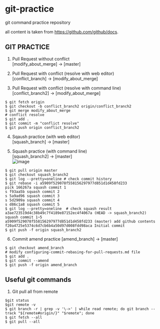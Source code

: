 # git-practice
git command practice repository

all content is taken from https://github.com/github/docs.

## GIT PRACTICE
1. Pull Request without conflict  
[modify_about_merge] -> [master]  

2. Pull Request with conflict (resolve with web editor)  
[conflict_branch] -> [modify_about_merge]  

3. Pull Request with conflict (resolve with command line)  
[conflict_branch2] -> [modify_about_merge]  
```
$ git fetch origin
$ git checkout -b conflict_branch2 origin/conflict_branch2
$ git merge modify_about_merge
# conflict resolve
$ git add .
$ git commit -m "conflict resolve"
$ git push origin conflict_branch2
```

4. Sqaush practice (with web editor)  
[squash_branch] -> [master]  

5. Squash practice (with command line)  
[squash_branch2] -> [master]  
![image](https://user-images.githubusercontent.com/10149398/128968477-0f2bdc45-b879-43ee-ac28-2f07f4797fb0.png)
```
$ git pull origin master
$ git checkout squash_branch2
$ git log --pretty=oneline # check commit history
$ git rebase -i a5909f529078f558156297977d851d1d458fd233
pick 166267a squash commit 1
s f93aa5b squash commit 2
s 5a9ad96 squash commit 3
s 5d2909a squash commit 4
s d86c1a8 squash commit 5
$ git log --pretty=oneline  # check squash result
a3ae723519d4c38b49c7f4189e87152ec4f4067a (HEAD -> squash_branch2) squash commit 1~5
a5909f529078f558156297977d851d1d458fd233 (master) add github contents
f20a4725e5374c6d7cb6b4a50d97d008fdd98aca Initial commit
$ git push -f origin squash_branch2
```

6. Commit amend practice
[amend_branch] -> [master]
```
$ git checkout amend_branch
# modify configuring-commit-rebasing-for-pull-requests.md file
$ git add .
$ git commit --amend
$ git push -f origin amend_branch
```

## Useful git commands  
1. Git pull all from remote  
```
$git status
$git remote -v
$ git branch -r | grep -v '\->' | while read remote; do git branch --track "${remote#origin/}" "$remote"; done
$ git fetch --all
$ git pull --all
```
